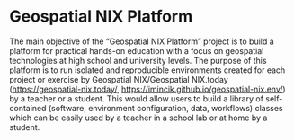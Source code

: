 # Geospatial NIX Platform

The main objective of the “Geospatial NIX Platform” project is to build a platform for practical hands-on education with a focus on geospatial technologies at high school and university levels. The purpose of this platform is to run isolated and reproducible environments created for each project or exercise by Geospatial NIX/Geospatial NIX.today (https://geospatial-nix.today/, https://imincik.github.io/geospatial-nix.env/) by a teacher or a student. This would allow users to build a library of self-contained (software, environment configuration, data, workflows) classes which can be easily used by a teacher in a school lab or at home by a student.

